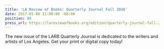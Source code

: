 ```yaml
---
title: 'LA Review of Books: Quarterly Journal Fall 2016'
date: 2017-01-06 11:00:00 -08:00
position: 88
press_url: https://lareviewofbooks.org/edition/quarterly-journal-fall-2016/
---
```


The new issue of the LARB Quarterly Journal is dedicated to the writers and artists of Los Angeles. Get your print or digital copy today!
